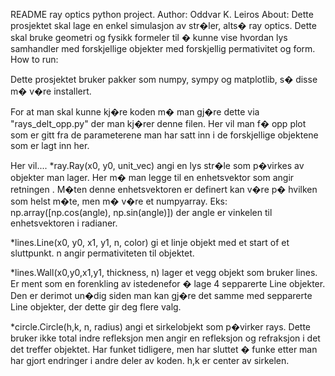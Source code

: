 README
ray optics python project. Author: Oddvar K. Leiros
About: Dette prosjektet skal lage en enkel simulasjon av str�ler, alts� ray optics. Dette skal bruke geometri og fysikk formeler til � kunne vise hvordan lys samhandler med forskjellige objekter med forskjellig permativitet og form.
How to run:

Dette prosjektet bruker pakker som numpy, sympy og matplotlib, s� disse m� v�re installert.

For at man skal kunne kj�re koden m� man gj�re dette via "rays_delt_opp.py" der man kj�rer denne filen. Her vil man f� opp plot som er gitt fra de parameterene man har satt inn i de forskjellige objektene som er lagt inn her.

Her vil.... *ray.Ray(x0, y0, unit_vec) angi en lys str�le som p�virkes av objekter man lager. Her m� man legge til en enhetsvektor som angir retningen . M�ten denne enhetsvektoren er definert kan v�re p� hvilken som helst m�te, men m� v�re et numpyarray. Eks: np.array([np.cos(angle), np.sin(angle)]) der angle er vinkelen til enhetsvektoren i radianer.

*lines.Line(x0, y0, x1, y1, n, color) gi et linje objekt med et start of et sluttpunkt. n angir permativiteten til objektet.

*lines.Wall(x0,y0,x1,y1, thickness, n) lager et vegg objekt som bruker lines. Er ment som en forenkling av istedenefor � lage 4 sepparerte Line objekter. Den er derimot un�dig siden man kan gj�re det samme med sepparerte Line objekter, der dette gir deg flere valg.

*circle.Circle(h,k, n, radius) angi et sirkelobjekt som p�virker rays. Dette bruker ikke total indre refleksjon men angir en refleksjon og refraksjon i det det treffer objektet. Har funket tidligere, men har sluttet � funke etter man har gjort endringer i andre deler av koden. h,k er center av sirkelen.


